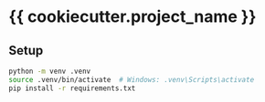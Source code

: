 # {{ cookiecutter.project_name }}

## Setup

```bash
python -m venv .venv
source .venv/bin/activate  # Windows: .venv\Scripts\activate
pip install -r requirements.txt